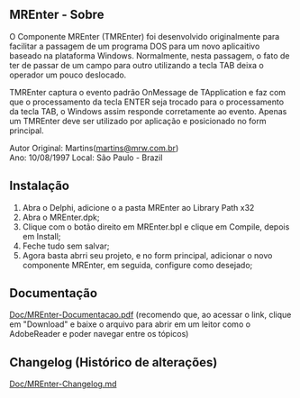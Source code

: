 ## MREnter - Sobre
O Componente MREnter (TMREnter) foi desenvolvido originalmente para facilitar a passagem de um programa DOS para um novo aplicaitivo baseado na plataforma Windows. Normalmente, nesta passagem, o fato de ter de passar de um campo para outro utilizando a tecla TAB deixa o operador um pouco deslocado.

TMREnter captura o evento padrão OnMessage de TApplication e faz com que o processamento da tecla ENTER seja trocado para o processamento da tecla TAB, o Windows assim responde corretamente ao evento.
Apenas um TMREnter deve ser utilizado por aplicação e posicionado no form principal.

Autor Original: Martins(martins@mrw.com.br)                                 
Ano: 10/08/1997
Local: São Paulo - Brazil

## Instalação
1. Abra o Delphi, adicione o a pasta MREnter ao Library Path x32
2. Abra o MREnter.dpk;
3. Clique com o botão direito em MREnter.bpl e clique em Compile, depois em Install;
4. Feche tudo sem salvar;
5. Agora basta abrri seu projeto, e no form principal, adicionar o novo componente MREnter, em seguida, configure como desejado;

## Documentação
[Doc/MREnter-Documentacao.pdf](Doc/MREnter-Documentacao.pdf)
(recomendo que, ao acessar o link, clique em "Download" e baixe o arquivo para abrir em um leitor como o AdobeReader e poder navegar entre os tópicos)

## Changelog (Histórico de alterações)
[Doc/MREnter-Changelog.md](Doc/MREnter-Changelog.md)
